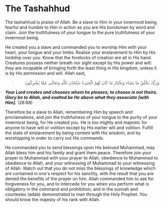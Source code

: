 The Tashahhud
=============

The tashahhud is praise of Allah. Be a slave to Him in your innermost
being, fearful and humble to Him in action as you are His bondsman by
word and claim. Join the truthfulness of your tongue to the pure
truthfulness of your innermost being.

He created you a slave and commanded you to worship Him with your
heart, your tongue and your limbs. Realise your enslavement to Him by
His lordship over you. Know that the forelocks of creation are all in
His hand. Creatures possess neither breath nor sight except by His power
and will: they are incapable of bringing forth the least thing in His
kingdom, unless it is by His permission and will. Allah said,


<blockquote dir="rtl">
  <p>
وَرَبُّكَ يَخْلُقُ مَا يَشَاء وَيَخْتَارُ مَا كَانَ لَهُمُ الْخِيَرَةُ
سُبْحَانَ اللَّهِ وَتَعَالَى عَمَّا يُشْرِكُونَ
  </p>
</blockquote>

***Your Lord creates and chooses whom he pleases; to choose is not
theirs. Glory be to Allah, and exalted be He above what they associate
[with Him].*** (28:68)


Therefore be a slave to Allah, remembering Him by speech and
proclamations, and join the truthfulness of your tongue to the purity of
your innermost being, for He created you. He is too mighty and majestic
for anyone to have will or volition except by His earlier will and
volition. Fulfill the state of enslavement by being content with His
wisdom, and by worshipping in order to carry out His commands.

He commanded you to send blessings upon His beloved Muhammad, may Allah
bless him and his family and grant them peace. Therefore join your
prayer to Muhammad with your prayer to Allah, obedience to Muhammad to
obedience to Allah, and your witnessing of Muhammad to your witnessing
of Allah. Watch out that you do not miss the blessings of knowledge
which are contained in one's respect for his sanctity, with the result
that you are denied the benefits of the prayer on him. Allah commanded
him to ask for forgiveness for you, and to intercede for you when you
perform what is obligatory in the command and prohibition, and in the
sunnah and courtesies (adab) demonstrated to man through the Holy
Prophet. You should know the majesty of his rank with Allah.


